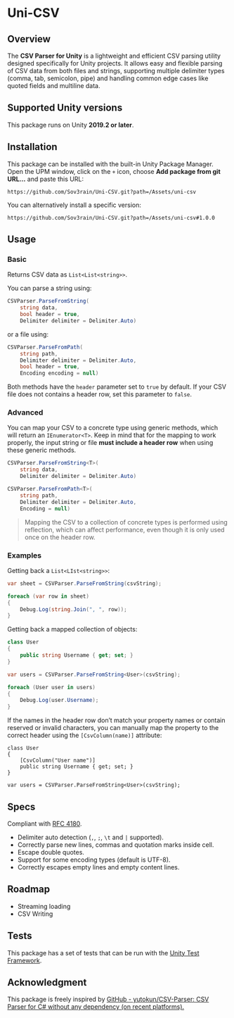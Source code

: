 # Uni-CSV

## Overview

The **CSV Parser for Unity** is a lightweight and efficient CSV parsing utility designed specifically for Unity projects. It allows easy and flexible parsing of CSV data from both files and strings, supporting multiple delimiter types (comma, tab, semicolon, pipe) and handling common edge cases like quoted fields and multiline data.

## Supported Unity versions

This package runs on Unity **2019.2 or later**.

## Installation

This package can be installed with the built-in Unity Package Manager. Open the UPM window, click on the `+` icon, choose **Add package from git URL...** and paste this URL:

```
https://github.com/Sov3rain/Uni-CSV.git?path=/Assets/uni-csv
```

You can alternatively install a specific version:

```
https://github.com/Sov3rain/Uni-CSV.git?path=/Assets/uni-csv#1.0.0
```

## Usage

### Basic

Returns CSV data as `List<List<string>>`.

You can parse a string using:

```c#
CSVParser.ParseFromString(
    string data, 
    bool header = true, 
    Delimiter delimiter = Delimiter.Auto)
```

or a file using:

```c#
CSVParser.ParseFromPath(
    string path,
    Delimiter delimiter = Delimiter.Auto,
    bool header = true,
    Encoding encoding = null)
```

Both methods have the `header` parameter set to `true` by default. If your CSV file does not contains a header row, set this parameter to `false`.

### Advanced

You can map your CSV to a concrete type using generic methods, which will return an `IEnumerator<T>`. Keep in mind that for the mapping to work properly, the input string or file **must include a header row** when using these generic methods.

```c#
CSVParser.ParseFromString<T>(
    string data,
    Delimiter delimiter = Delimiter.Auto)
```

```c#
CSVParser.ParseFromPath<T>(
    string path,
    Delimiter delimiter = Delimiter.Auto,
    Encoding = null)
```

> Mapping the CSV to a collection of concrete types is performed using reflection, which can affect performance, even though it is only used once on the header row.

### Examples

Getting back a `List<LIst<string>>`:

```c#
var sheet = CSVParser.ParseFromString(csvString);

foreach (var row in sheet)
{
    Debug.Log(string.Join(", ", row));
}
```

Getting back a mapped collection of objects:

```c#
class User 
{
    public string Username { get; set; }
}

var users = CSVParser.ParseFromString<User>(csvString);

foreach (User user in users)
{
    Debug.Log(user.Username);    
}
```

If the names in the header row don’t match your property names or contain reserved or invalid characters, you can manually map the property to the correct header using the `[CsvColumn(name)]` attribute:

```ag-0-1i9gpriotag-1-1i9gpriotc#
class User
{
    [CsvColumn("User name")]
    public string Username { get; set; }
}

var users = CSVParser.ParseFromString<User>(csvString);
```

## Specs

Compliant with [RFC 4180](http://www.ietf.org/rfc/rfc4180.txt).

- Delimiter auto detection (`,`, `;`, `\t` and `|` supported).
- Correctly parse new lines, commas and quotation marks inside cell.
- Escape double quotes.
- Support for some encoding types (default is UTF-8).
- Correctly escapes empty lines and empty content lines.

## Roadmap

- Streaming loading
- CSV Writing

## Tests

This package has a set of tests that can be run with the [Unity Test Framework](https://docs.unity3d.com/Packages/com.unity.test-framework@1.4/manual/index.html).

## Acknowledgment

This package is freely inspired by [GitHub - yutokun/CSV-Parser: CSV Parser for C# without any dependency (on recent platforms).](https://github.com/yutokun/CSV-Parser)
